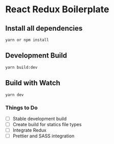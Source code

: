 # React Redux Boilerplate

## Install all dependencies
`yarn or npm install`

## Development Build
`yarn build:dev`

## Build with Watch
`yarn dev`

### Things to Do
- [ ] Stable development build
- [ ] Create build for statics file types
- [ ] Integrate Redux
- [ ] Prettier and SASS integration
